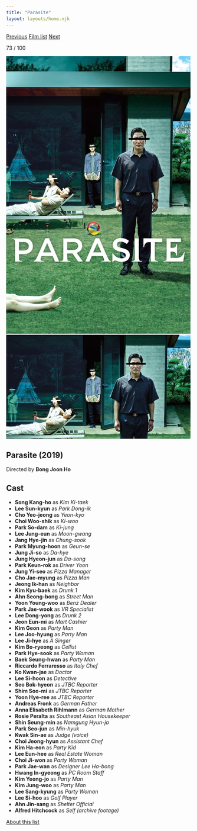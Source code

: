 ```yaml
---
title: "Parasite"
layout: layouts/home.njk
---
```


<nav class="films">
  <a class="prev" href="../sink-or-swim">Previous</a>
  <a href="../">Film list</a>
  <a class="next" href="../portrait-of-a-lady-on-fire">Next</a>
</nav>

<p>73 / 100</p>

<article class="film">
  <div class="backdrop-and-poster">
    <img class="poster" src="../films/posters/parasite.jpg" alt="">
    <img class="backdrop" src="../films/backdrops/parasite.jpg" alt="">
  </div>

  <h1>Parasite (2019)</h1>

  <p class="director">
    Directed by <strong>Bong Joon Ho</strong>
  </p>


  <h2>
    Cast
  </h2>
  <ul>
    <li><strong>Song Kang-ho</strong> as <em>Kim Ki-taek</em></li>
<li><strong>Lee Sun-kyun</strong> as <em>Park Dong-ik</em></li>
<li><strong>Cho Yeo-jeong</strong> as <em>Yeon-kyo</em></li>
<li><strong>Choi Woo-shik</strong> as <em>Ki-woo</em></li>
<li><strong>Park So-dam</strong> as <em>Ki-jung</em></li>
<li><strong>Lee Jung-eun</strong> as <em>Moon-gwang</em></li>
<li><strong>Jang Hye-jin</strong> as <em>Chung-sook</em></li>
<li><strong>Park Myung-hoon</strong> as <em>Geun-se</em></li>
<li><strong>Jung Ji-so</strong> as <em>Da-hye</em></li>
<li><strong>Jung Hyeon-jun</strong> as <em>Da-song</em></li>
<li><strong>Park Keun-rok</strong> as <em>Driver Yoon</em></li>
<li><strong>Jung Yi-seo</strong> as <em>Pizza Manager</em></li>
<li><strong>Cho Jae-myung</strong> as <em>Pizza Man</em></li>
<li><strong>Jeong Ik-han</strong> as <em>Neighbor</em></li>
<li><strong>Kim Kyu-baek</strong> as <em>Drunk 1</em></li>
<li><strong>Ahn Seong-bong</strong> as <em>Street Man</em></li>
<li><strong>Yoon Young-woo</strong> as <em>Benz Dealer</em></li>
<li><strong>Park Jae-wook</strong> as <em>VR Specialist</em></li>
<li><strong>Lee Dong-yong</strong> as <em>Drunk 2</em></li>
<li><strong>Jeon Eun-mi</strong> as <em>Mart Cashier</em></li>
<li><strong>Kim Geon</strong> as <em>Party Man</em></li>
<li><strong>Lee Joo-hyung</strong> as <em>Party Man</em></li>
<li><strong>Lee Ji-hye</strong> as <em>A Singer</em></li>
<li><strong>Kim Bo-ryeong</strong> as <em>Cellist</em></li>
<li><strong>Park Hye-sook</strong> as <em>Party Woman</em></li>
<li><strong>Baek Seung-hwan</strong> as <em>Party Man</em></li>
<li><strong>Riccardo Ferraresso</strong> as <em>Italy Chef</em></li>
<li><strong>Ko Kwan-jae</strong> as <em>Doctor</em></li>
<li><strong>Lee Si-hoon</strong> as <em>Detective</em></li>
<li><strong>Seo Bok-hyeon</strong> as <em>JTBC Reporter</em></li>
<li><strong>Shim Soo-mi</strong> as <em>JTBC Reporter</em></li>
<li><strong>Yoon Hye-ree</strong> as <em>JTBC Reporter</em></li>
<li><strong>Andreas Fronk</strong> as <em>German Father</em></li>
<li><strong>Anna Elisabeth Rihlmann</strong> as <em>German Mother</em></li>
<li><strong>Rosie Peralta</strong> as <em>Southeast Asian Housekeeper</em></li>
<li><strong>Shin Seung-min</strong> as <em>Namgung Hyun-ja</em></li>
<li><strong>Park Seo-jun</strong> as <em>Min-hyuk</em></li>
<li><strong>Kwak Sin-ae</strong> as <em>Judge (voice)</em></li>
<li><strong>Choi Jeong-hyun</strong> as <em>Assistant Chef</em></li>
<li><strong>Kim Ha-eon</strong> as <em>Party Kid</em></li>
<li><strong>Lee Eun-hee</strong> as <em>Real Estate Woman</em></li>
<li><strong>Choi Ji-won</strong> as <em>Party Woman</em></li>
<li><strong>Park Jae-wan</strong> as <em>Designer Lee Ha-bong</em></li>
<li><strong>Hwang In-gyeong</strong> as <em>PC Room Staff</em></li>
<li><strong>Kim Yeong-jo</strong> as <em>Party Man</em></li>
<li><strong>Kim Jung-woo</strong> as <em>Party Man</em></li>
<li><strong>Lee Sang-kyung</strong> as <em>Party Woman</em></li>
<li><strong>Lee Si-hoo</strong> as <em>Golf Player</em></li>
<li><strong>Ahn Jin-sang</strong> as <em>Shelter Official</em></li>
<li><strong>Alfred Hitchcock</strong> as <em>Self (archive footage)</em></li>
  </ul>
</article>
<footer>
  <a href="../about">About this list</a>
</footer>
